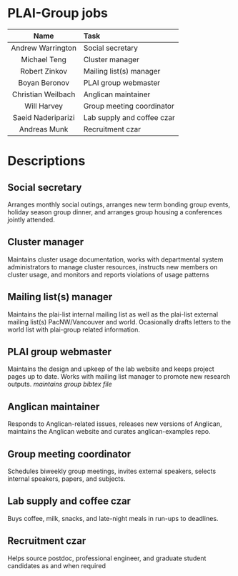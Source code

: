# PLAI-Group jobs

| Name                | Task                        |
|:-------------------:|:----------------------------|
|Andrew Warrington    |	Social secretary            |
|Michael Teng	        | Cluster manager             |
|Robert Zinkov        | Mailing list(s) manager     |
|Boyan Beronov        | PLAI group webmaster        |
|Christian Weilbach   | Anglican maintainer         | 
|Will Harvey	        | Group meeting coordinator   | 
|Saeid Naderiparizi   | Lab supply and coffee czar  |
|Andreas Munk	        | Recruitment czar            |


# Descriptions

## Social secretary

Arranges monthly social outings, arranges new term bonding group events, holiday season group dinner, and arranges group housing a conferences jointly attended.

## Cluster manager

Maintains cluster usage documentation, works with departmental system administrators to manage cluster resources, instructs new members on cluster usage, and monitors and reports violations of usage patterns

## Mailing list(s) manager

Maintains the plai-list internal mailing list as well as the plai-list external mailing list(s) PacNW/Vancouver and world.  Ocasionally drafts letters to the world list with plai-group related information.

## PLAI group webmaster

Maintains the design and upkeep of the lab website and keeps project pages up to date.  Works with mailing list manager to promote new research outputs.  *maintains group bibtex file*

## Anglican maintainer

Responds to Anglican-related issues, releases new versions of Anglican, maintains the Anglican website and curates anglican-examples repo.

## Group meeting coordinator

Schedules biweekly group meetings, invites external speakers, selects internal speakers, papers, and subjects. 

## Lab supply and coffee czar

Buys coffee, milk, snacks, and late-night meals in run-ups to deadlines.

## Recruitment czar

Helps source postdoc, professional engineer, and graduate student candidates as and when required
